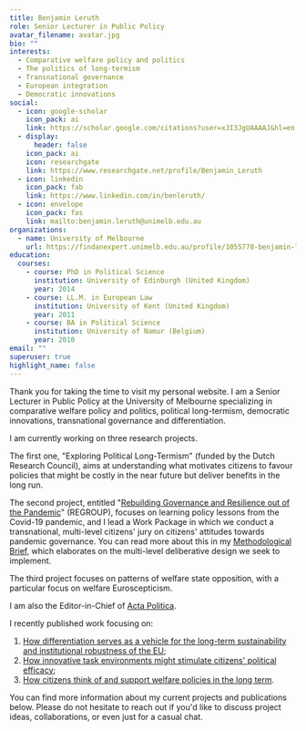 ```yaml
---
title: Benjamin Leruth
role: Senior Lecturer in Public Policy
avatar_filename: avatar.jpg
bio: ""
interests:
  - Comparative welfare policy and politics
  - The politics of long-termism
  - Transnational governance
  - European integration
  - Democratic innovations
social:
  - icon: google-scholar
    icon_pack: ai
    link: https://scholar.google.com/citations?user=xJI3JgUAAAAJ&hl=en
  - display:
      header: false
    icon_pack: ai
    icon: researchgate
    link: https://www.researchgate.net/profile/Benjamin_Leruth
  - icon: linkedin
    icon_pack: fab
    link: https://www.linkedin.com/in/benleruth/
  - icon: envelope
    icon_pack: fas
    link: mailto:benjamin.leruth@unimelb.edu.au
organizations:
  - name: University of Melbourne
    url: https://findanexpert.unimelb.edu.au/profile/1055778-benjamin-leruth
education:
  courses:
    - course: PhD in Political Science
      institution: University of Edinburgh (United Kingdom)
      year: 2014
    - course: LL.M. in European Law
      institution: University of Kent (United Kingdom)
      year: 2011
    - course: BA in Political Science
      institution: University of Namur (Belgium)
      year: 2010
email: ""
superuser: true
highlight_name: false
---
```

Thank you for taking the time to visit my personal website. I am a Senior Lecturer in Public Policy at the University of Melbourne specializing in comparative welfare policy and politics, political long-termism, democratic innovations, transnational governance and differentiation.

I am currently working on three research projects. 

The first one, "Exploring Political Long-Termism" (funded by the Dutch Research Council), aims at understanding what motivates citizens to favour policies that might be costly in the near future but deliver benefits in the long run. 

The second project, entitled "[Rebuilding Governance and Resilience out of the Pandemic](https://regroup-horizon.eu/)" (REGROUP), focuses on learning policy lessons from the Covid-19 pandemic, and I lead a Work Package in which we conduct a transnational, multi-level citizens' jury on citizens' attitudes towards pandemic governance. You can read more about this in my [Methodological Brief](https://zenodo.org/record/8082723), which elaborates on the multi-level deliberative design we seek to implement. 

The third project focuses on patterns of welfare state opposition, with a particular focus on welfare Euroscepticism.

I am also the Editor-in-Chief of [Acta Politica](https://www.palgrave.com/gp/journal/41269).

I recently published work focusing on: 

1. [How differentiation serves as a vehicle for the long-term sustainability and institutional robustness of the EU](https://onlinelibrary.wiley.com/doi/10.1111/jcms.13404); 
2. [How innovative task environments might stimulate citizens' political efficac](https://www.ingentaconnect.com/content/tpp/pap/2020/00000048/00000003/art00001;jsessionid=3ijmtu3d2egbq.x-ic-live-01)[y](https://uia.brage.unit.no/uia-xmlui/bitstream/handle/11250/2686741/Trondal10084.pdf?sequence=1);
3. [How citizens think of and support welfare policies in the long term](https://link.springer.com/book/10.1007/978-3-319-75783-4).

You can find more information about my current projects and publications below. Please do not hesitate to reach out if you'd like to discuss project ideas, collaborations, or even just for a casual chat.